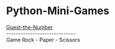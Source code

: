 # Python-Mini-Games
<a href="https://github.com/VelkovIv/Python-Mini-Games/tree/main/Guest-The-Number">Guest-the-Number</a><br>
-----------------------------<br>
Game Rock - Paper - Scissors
